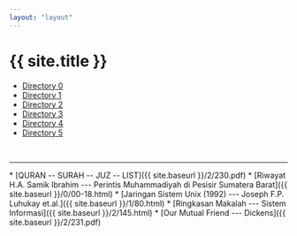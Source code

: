 ```yaml
---
layout: "layout"
---
```

# {{ site.title }}
* [Directory 0](0/)
* [Directory 1](1/)
* [Directory 2](2/)
* [Directory 3](3/)
* [Directory 4](4/)
* [Directory 5](5/)
<br>
<hr>
* [QURAN -- SURAH -- JUZ -- LIST]({{ site.baseurl }}/2/230.pdf)
* [Riwayat H.A. Samik Ibrahim --- Perintis Muhammadiyah di Pesisir Sumatera Barat]({{ site.baseurl }}/0/00-18.html)
* [Jaringan Sistem Unix (1992) --- Joseph F.P. Luhukay et.al.]({{ site.baseurl }}/1/80.html)
* [Ringkasan Makalah --- Sistem Informasi]({{ site.baseurl }}/2/145.html)
* [Our Mutual Friend --- Dickens]({{ site.baseurl }}/2/231.pdf)

